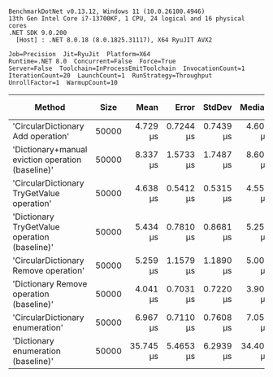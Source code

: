 ```

BenchmarkDotNet v0.13.12, Windows 11 (10.0.26100.4946)
13th Gen Intel Core i7-13700KF, 1 CPU, 24 logical and 16 physical cores
.NET SDK 9.0.200
  [Host] : .NET 8.0.18 (8.0.1825.31117), X64 RyuJIT AVX2

Job=Precision  Jit=RyuJit  Platform=X64  
Runtime=.NET 8.0  Concurrent=False  Force=True  
Server=False  Toolchain=InProcessEmitToolchain  InvocationCount=1  
IterationCount=20  LaunchCount=1  RunStrategy=Throughput  
UnrollFactor=1  WarmupCount=10  

```
| Method                                            | Size  | Mean      | Error     | StdDev    | Median    | Min       | Max       | Ratio | RatioSD | Allocated | Alloc Ratio |
|-------------------------------------------------- |------ |----------:|----------:|----------:|----------:|----------:|----------:|------:|--------:|----------:|------------:|
| &#39;CircularDictionary Add operation&#39;                | 50000 |  4.729 μs | 0.7244 μs | 0.7439 μs |  4.600 μs |  3.700 μs |  6.400 μs |  0.60 |    0.13 |    1096 B |        0.79 |
| &#39;Dictionary+manual eviction operation (baseline)&#39; | 50000 |  8.337 μs | 1.5733 μs | 1.7487 μs |  8.600 μs |  5.800 μs | 11.200 μs |  1.00 |    0.00 |    1384 B |        1.00 |
| &#39;CircularDictionary TryGetValue operation&#39;        | 50000 |  4.638 μs | 0.5412 μs | 0.5315 μs |  4.550 μs |  3.600 μs |  5.900 μs |  0.60 |    0.15 |    1384 B |        1.00 |
| &#39;Dictionary TryGetValue operation (baseline)&#39;     | 50000 |  5.434 μs | 0.7810 μs | 0.8681 μs |  5.250 μs |  4.350 μs |  7.650 μs |  0.67 |    0.12 |    1384 B |        1.00 |
| &#39;CircularDictionary Remove operation&#39;             | 50000 |  5.259 μs | 1.1579 μs | 1.1890 μs |  5.000 μs |  3.300 μs |  8.400 μs |  0.67 |    0.21 |      88 B |        0.06 |
| &#39;Dictionary Remove operation (baseline)&#39;          | 50000 |  4.041 μs | 0.7031 μs | 0.7220 μs |  3.900 μs |  3.000 μs |  5.500 μs |  0.52 |    0.18 |      88 B |        0.06 |
| &#39;CircularDictionary enumeration&#39;                  | 50000 |  6.967 μs | 0.7110 μs | 0.7608 μs |  7.050 μs |  5.500 μs |  8.100 μs |  0.88 |    0.22 |    1360 B |        0.98 |
| &#39;Dictionary enumeration (baseline)&#39;               | 50000 | 35.745 μs | 5.4653 μs | 6.2939 μs | 34.400 μs | 28.600 μs | 46.500 μs |  4.43 |    1.28 |    1360 B |        0.98 |
